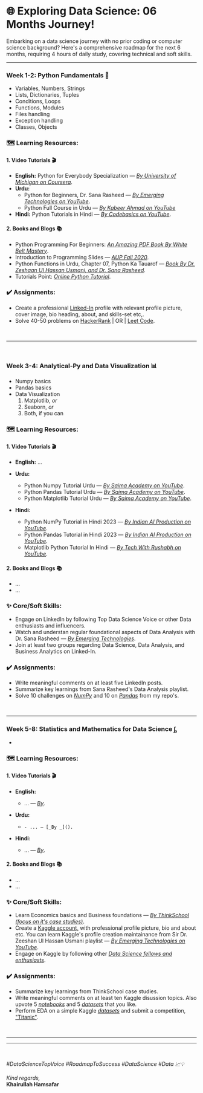 # 🌐 Exploring Data Science: 06 Months Journey!
Embarking on a data science journey with no prior coding or computer science background? Here's a comprehensive roadmap for the next 6 months, requiring 4 hours of daily study, covering technical and soft skills.

---

### Week 1-2: Python Fundamentals 🐍
- Variables, Numbers, Strings
- Lists, Dictionaries, Tuples
- Conditions, Loops
- Functions, Modules
- Files handling
- Exception handling
- Classes, Objects

### 🗺️ Learning Resources:

#### 1. Video Tutorials 🎬
 - **English:** Python for Everybody Specialization — [_By University of Michigan on Coursera_](https://www.coursera.org/specializations/python).
 - **Urdu:** 
    - Python for Beginners, Dr. Sana Rasheed — [_By Emerging Technologies on YouTube_](https://youtube.com/playlist?list=PL1Xmyl4aKTRgRqNdjcI1C7A4X_PRKZHj6&si=tFPDHADmiDHweCcA).
    - Python Full Course in Urdu — [_By Kabeer Ahmad on YouTube_](https://youtube.com/playlist?list=PLVF0g7ZUdJNFySInubhprnN1sgerNcbhs&si=M2fQ_FNNZ9OgpF9c)
 - **Hindi:** Python Tutorials in Hindi — [_By Codebasics on YouTube_](https://youtube.com/playlist?list=PLPbgcxheSpE1DJKfdko58_AIZRIT0TjpO&si=0tXxpOXTuudq1mp_).

#### 2. Books and Blogs 📚
- Python Programming For Beginners: [_An Amazing PDF Book By White Belt Mastery_](https://drive.google.com/file/d/1nLBqgv7N8dCaz_63w19acwUTgsc_yFVy/view?usp=sharing).
- Introduction to Programming Slides — [_AUP Fall 2020_](https://drive.google.com/file/d/1SkKTGJICDwtRS8L7rPu0aTwWVht-J2hO/view?usp=sharing).
- Python Functions in Urdu, Chapter 07, Python Ka Tauarof — [_Book By Dr. Zeshaan Ul Hassan Usmani, and Dr. Sana Rasheed_](https://drive.google.com/file/d/1d4SVBB76E1QFscFwoihTriKq15F0R4LT/view?usp=sharing).
- Tutorials Point: [_Online Python Tutorial_](https://www.tutorialspoint.com/python/index.htm).

### ✔️ Assignments:
- Create a professional [Linked-In](https://www.linkedin.com/in/khairullah-hamsafar) profile with relevant profile picture, cover image, bio heading, about, and skills-set etc,.
- Solve 40-50 problems on [HackerRank](https://www.hackerrank.com/domains/python?filters%5Bskills%5D%5B%5D=Problem%20Solving%20%28Basic%29&filters%5Bskills%5D%5B%5D=Python%20%28Basic%29&filters%5Bskills%5D%5B%5D=Python%20%28Intermediate%29) | OR | [Leet Code](https://leetcode.com/).

<br/>

---

<br/>


### Week 3-4: Analytical-Py and Data Visualization 📊

- Numpy basics
- Pandas basics
- Data Visualization
   1. Matplotlib, *or*
   2. Seaborn, *or*
   3. Both, if you can

### 🗺️ Learning Resources:

#### 1. Video Tutorials 🎬
 - **English:** ...

 - **Urdu:** 
    - Python Numpy Tutorial Urdu — [_By Saima Academy on YouTube_](https://youtube.com/playlist?list=PLBx2L_ikudBOtKdai1bPIbK5X6sprQLBW&si=DZSeoSfV6F23OQCE).
    - Python Pandas Tutorial Urdu — [_By Saima Academy on YouTube_](https://youtube.com/playlist?list=PLBx2L_ikudBOHxFSUVMDKj6yMLu9TlIrp&si=MusN9uizDpM2Abgt).
    - Python Matplotlib Tutorial Urdu — [_By Saima Academy on YouTube_](https://youtube.com/playlist?list=PLBx2L_ikudBPrg52AGC2e3f7_cxZ_NHE2&si=l1_fg_0o_dB9XKRC).
    

 - **Hindi:** 
    - Python NumPy Tutorial in Hindi 2023 — [_By Indian AI Production on YouTube_](https://youtube.com/playlist?list=PLfP3JxW-T70FKkXT9VEeRChKvF4EUInWj&si=yrAPItdkvrj3W727).
    - Python Pandas Tutorial in Hindi 2023 — [_By Indian AI Production on YouTube_](https://youtube.com/playlist?list=PLfP3JxW-T70Gf4iJXPb0Yw5_-tDRCD6LB&si=VuhWKZrIVPGXwBdg).
    - Matplotlib Python Tutorial In Hindi — [_By Tech With Rushabh on YouTube_](https://youtube.com/playlist?list=PL0LnRPLeecJjicSq2Kp0IggJcEvrRlHTL&si=TxSkvftoIQO7bzNY).
    

#### 2. Books and Blogs 📚
- ...
- ...

### ✨ Core/Soft Skills:

- Engage on LinkedIn by following Top Data Science Voice or other Data enthusiasts and influencers.
- Watch and understan regular foundational aspects of Data Analysis with Dr. Sana Rasheed — [_By Emerging Technologies_](https://youtube.com/playlist?list=PL1Xmyl4aKTRjgD1iu9R_XCPBs4URiprXf&si=15pJt94VOuIVKcQv).
- Join at least two groups regarding Data Science, Data Analysis, and Business Analytics on Linked-In.

### ✔️ Assignments:
- Write meaningful comments on at least five LinkedIn posts.
- Summarize key learnings from Sana Rasheed's Data Analysis playlist.
- Solve 10 challenges on [_NumPy_]() and 10 on [_Pandas_]() from my repo's.

<br/>

---

### Week 5-8: Statistics and Mathematics for Data Science ᶋ

- 

### 🗺️ Learning Resources:

#### 1. Video Tutorials 🎬
 - **English:**
     - ... — [_By_]().

 - **Urdu:** 
    -     - ... — [_By _]().

 - **Hindi:** 
    - ... — [_By_]().

#### 2. Books and Blogs 📚
- ...
- ...

### ✨ Core/Soft Skills:

- Learn Economics basics and Business foundations — [_By ThinkSchool (*focus on it's case studies*)_]().
- Create a [Kaggle account,](https://www.kaggle.com/) with professional profile picture, bio and about etc. You can learn Kaggle's profile creation maintainance from Sir Dr. Zeeshan Ul Hassan Usmani playlist — [_By Emerging Technologies on YouTube_](https://youtube.com/playlist?list=PL1Xmyl4aKTRjbxcBNeW0X9Sv5H_5OjfwF&si=bgkJMZyFWxNElRay).
- Engage on Kaggle by following other [_Data Science fellows and enthusiasts_](https://www.kaggle.com/khairullahhamsafar).

### ✔️ Assignments:
- Summarize key learnings from ThinkSchool case studies.
- Write meaningful comments on at least ten Kaggle disussion topics. Also upvote 5 [_notebooks_](https://www.kaggle.com/khairullahhamsafar/code) and 5 [_datasets_](https://www.kaggle.com/khairullahhamsafar/datasets) that you like.
- Perform EDA on a simple Kaggle [_datasets_](https://www.kaggle.com/competitions/titanic) and submit a competition, ["Titanic"](https://www.kaggle.com/code/alexisbcook/titanic-tutorial/notebook). 

<br/>

---
---

<br/>

_#DataScienceTopVoice_ _#RoadmapToSuccess_ _#DataScience_ _#Data 📈💡_

_Kind regards,_
<br/>
**Khairullah Hamsafar**
